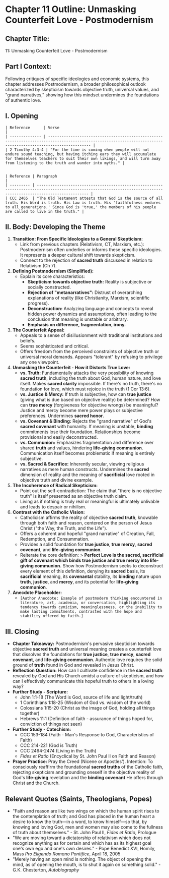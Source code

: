 # Chapter 11 Outline: Unmasking Counterfeit Love - Postmodernism

## Chapter Title:
11: Unmasking Counterfeit Love - Postmodernism

## Part I Context:
Following critiques of specific ideologies and economic systems, this chapter addresses Postmodernism, a broader philosophical outlook characterized by skepticism towards objective truth, universal values, and "grand narratives," showing how this mindset undermines the foundations of authentic love.

## I. Opening


    | Reference      | Verse                                                                                                                                                           |
    | -------------- | --------------------------------------------------------------------------------------------------------------------------------------------------------------- |
    | 2 Timothy 4:3-4 | "For the time is coming when people will not endure sound teaching, but having itching ears they will accumulate for themselves teachers to suit their own likings, and will turn away from listening to the truth and wander into myths." |


    | Reference | Paragraph                                                                                                                                                           |
    | --------- | ------------------------------------------------------------------------------------------------------------------------------------------------------------------- |
    | CCC 2465  | "The Old Testament attests that God is the source of all truth. His Word is truth. His Law is truth. His 'faithfulness endures to all generations.' Since God is 'true,' the members of his people are called to live in the truth." |

## II. Body: Developing the Theme

1.  **Transition: From Specific Ideologies to a General Skepticism:**
    *   Link from previous chapters (Relativism, CT, Marxism, etc.): Postmodernism often underlies or informs these specific ideologies. It represents a deeper cultural shift towards skepticism.
    *   Connect to the rejection of **sacred truth** discussed in relation to Relativism (Ch 7).
2.  **Defining Postmodernism (Simplified):**
    *   Explain its core characteristics:
        *   **Skepticism towards objective truth:** Reality is subjective or socially constructed.
        *   **Rejection of "metanarratives":** Distrust of overarching explanations of reality (like Christianity, Marxism, scientific progress).
        *   **Deconstruction:** Analyzing language and concepts to reveal hidden power dynamics and assumptions, often leading to the conclusion that meaning is unstable or arbitrary.
        *   **Emphasis on difference, fragmentation, irony.**
3.  **The Counterfeit Appeal:**
    *   Appeals to a sense of disillusionment with traditional institutions and beliefs.
    *   Seems sophisticated and critical.
    *   Offers freedom from the perceived constraints of objective truth or universal moral demands. Appears "tolerant" by refusing to privilege any one viewpoint.
4.  **Unmasking the Counterfeit - How it Distorts True Love:**
    *   **vs. Truth:** Fundamentally attacks the very possibility of knowing **sacred truth**, including the truth about God, human nature, and love itself. Makes **sacred clarity** impossible. If there's no truth, there's no foundation for love, which must rejoice in the truth (1 Cor 13:6).
    *   **vs. Justice & Mercy:** If truth is subjective, how can **true justice** (giving what is due based on objective reality) be determined? How can **true mercy** (forgiveness for objective wrongs) be meaningful? Justice and mercy become mere power plays or subjective preferences. Undermines **sacred honor**.
    *   **vs. Covenant & Binding:** Rejects the "grand narrative" of God's **sacred covenant** with humanity. If meaning is unstable, **binding** commitments lose their foundation. Relationships become provisional and easily deconstructed.
    *   **vs. Communion:** Emphasizes fragmentation and difference over shared **truth** and values, hindering **life-giving communion**. Communication itself becomes problematic if meaning is entirely subjective.
    *   **vs. Sacred & Sacrifice:** Inherently secular, viewing religious narratives as mere human constructs. Undermines the **sacred** dimension of reality and the meaning of **sacrificial** love rooted in objective truth and divine example.
5.  **The Incoherence of Radical Skepticism:**
    *   Point out the self-contradiction: The claim that "there is no objective truth" is itself presented as an objective truth claim.
    *   Living as if nothing is truly real or meaningful is ultimately unlivable and leads to despair or nihilism.
6.  **Contrast with the Catholic Vision:**
    *   Catholicism affirms the reality of objective **sacred truth**, knowable through both faith and reason, centered on the person of Jesus Christ ("the Way, the Truth, and the Life").
    *   Offers a coherent and hopeful "grand narrative" of Creation, Fall, Redemption, and Consummation.
    *   Provides a solid foundation for **true justice**, **true mercy**, **sacred covenant**, and **life-giving communion**.
    *   Reiterate the core definition: > **Perfect Love is the sacred, sacrificial gift of covenant which binds true justice and true mercy into life-giving communion.** Show how Postmodernism seeks to deconstruct every element of this definition, denying its **sacred** basis, its **sacrificial** meaning, its **covenantal** stability, its **binding** nature upon **truth**, **justice**, and **mercy**, and its potential for **life-giving communion**.
7.  **Anecdote Placeholder:**
    *   `[Author Anecdote: Example of postmodern thinking encountered in literature, art, academia, or conversation, highlighting its tendency towards cynicism, meaninglessness, or the inability to make lasting commitments, contrasted with the hope and stability offered by faith.]`

## III. Closing

*   **Chapter Takeaway:** Postmodernism's pervasive skepticism towards objective **sacred truth** and universal meaning creates a counterfeit love that dissolves the foundations for **true justice**, **true mercy**, **sacred covenant**, and **life-giving communion**. Authentic love requires the solid ground of **truth** found in God and revealed in Jesus Christ.
*   **Reflection Question:** How can I cultivate confidence in the **sacred truth** revealed by God and His Church amidst a culture of skepticism, and how can I effectively communicate this hopeful truth to others in a loving way?
*   **Further Study - Scripture:**
    *   John 1:1-18 (The Word is God, source of life and light/truth)
    *   1 Corinthians 1:18-25 (Wisdom of God vs. wisdom of the world)
    *   Colossians 1:15-20 (Christ as the image of God, holding all things together)
    *   Hebrews 11:1 (Definition of faith - assurance of things hoped for, conviction of things not seen)
*   **Further Study - Catechism:**
    *   CCC 153-184 (Faith - Man's Response to God, Characteristics of Faith)
    *   CCC 214-221 (God is Truth)
    *   CCC 2464-2474 (Living in the Truth)
    *   *Fides et Ratio* (Encyclical by St. John Paul II on Faith and Reason)
*   **Prayer Practice:** Pray the Creed (Nicene or Apostles'). Intention: To consciously reaffirm the foundational **sacred truths** of the Catholic faith, rejecting skepticism and grounding oneself in the objective reality of God's **life-giving** revelation and the **binding covenant** He offers through Christ and the Church.

## Relevant Quotes (Saints, Theologians, Popes)
*   "Faith and reason are like two wings on which the human spirit rises to the contemplation of truth; and God has placed in the human heart a desire to know the truth—in a word, to know himself—so that, by knowing and loving God, men and women may also come to the fullness of truth about themselves." - St. John Paul II, *Fides et Ratio*, Prologue
*   "We are moving toward a dictatorship of relativism which does not recognize anything as for certain and which has as its highest goal one's own ego and one's own desires." - Pope Benedict XVI, Homily, Mass *Pro Eligendo Romano Pontifice*, April 18, 2005
*   "Merely having an open mind is nothing. The object of opening the mind, as of opening the mouth, is to shut it again on something solid." - G.K. Chesterton, *Autobiography*
